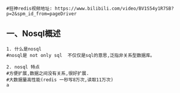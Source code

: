 
```shell
#狂神redis视频地址: https://www.bilibili.com/video/BV1S54y1R7SB?p=2&spm_id_from=pageDriver
```

##  一、Nosql概述 

```shell
1. 什么是nosql 
#nosql是 not only sql  不仅仅是sql的意思,泛指非关系型数据库。

2. nosql 特点
#方便扩展,数据之间没有关系,很好扩展.
#大数据量高性能(redis 一秒写8万次,读取11万次)
a

```


